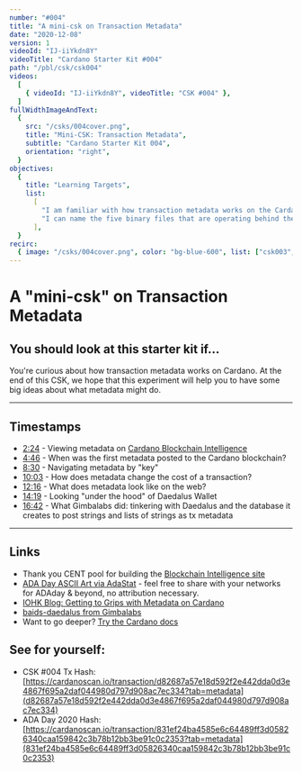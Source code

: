 ```yaml
---
number: "#004"
title: "A mini-csk on Transaction Metadata"
date: "2020-12-08"
version: 1
videoId: "IJ-iiYkdn8Y"
videoTitle: "Cardano Starter Kit #004"
path: "/pbl/csk/csk004"
videos:
  [
    { videoId: "IJ-iiYkdn8Y", videoTitle: "CSK #004" },
  ]
fullWidthImageAndText:
  {
    src: "/csks/004cover.png",
    title: "Mini-CSK: Transaction Metadata",
    subtitle: "Cardano Starter Kit 004",
    orientation: "right",
  }
objectives:
  {
    title: "Learning Targets",
    list:
      [
        "I am familiar with how transaction metadata works on the Cardano blockchain.",
        "I can name the five binary files that are operating behind the Daedalus wallet interface."
      ],
  }
recirc:
  { image: "/csks/004cover.png", color: "bg-blue-600", list: ["csk003", "csk005", "csk006"] }
---
```


# A "mini-csk" on Transaction Metadata

## You should look at this starter kit if...

You're curious about how transaction metadata works on Cardano. At the end of this CSK, we hope that this experiment will help you to have some big ideas about what metadata might do.

---

## Timestamps

- [2:24](https://youtu.be/IJ-iiYkdn8Y?t=144) - Viewing metadata on [Cardano Blockchain Intelligence](https://bi.stakepoolcentral.com)
- [4:46](https://youtu.be/IJ-iiYkdn8Y?t=286) - When was the first metadata posted to the Cardano blockchain?
- [8:30](https://youtu.be/IJ-iiYkdn8Y?t=510) - Navigating metadata by "key"
- [10:03](https://youtu.be/IJ-iiYkdn8Y?t=603) - How does metadata change the cost of a transaction?
- [12:16](https://youtu.be/IJ-iiYkdn8Y?t=736) - What does metadata look like on the web?
- [14:19](https://youtu.be/IJ-iiYkdn8Y?t=859) - Looking "under the hood" of Daedalus Wallet
- [16:42](https://youtu.be/IJ-iiYkdn8Y?t=1002) - What Gimbalabs did: tinkering with Daedalus and the database it creates to post strings and lists of strings as tx metadata

---

## Links

- Thank you CENT pool for building the [Blockchain Intelligence site](https://bi.stakepoolcentral.com)
- [ADA Day ASCII Art via AdaStat](https://adastat.net/transactions/831ef24ba4585e6c64489ff3d05826340caa159842c3b78b12bb3be91c0c2353) - feel free to share with your networks for ADAday & beyond, no attribution necessary.
- [IOHK Blog: Getting to Grips with Metadata on Cardano](https://iohk.io/en/blog/posts/2020/11/03/getting-to-grips-with-metadata-on-cardano/)
- [baids-daedalus from Gimbalabs](https://github.com/GimbaLabs/baids-daedalus)
- Want to go deeper? [Try the Cardano docs](https://docs.cardano.org/projects/cardano-serialization-lib/en/latest/getting-started/generating-keys.html)

## See for yourself:
- CSK #004 Tx Hash: [https://cardanoscan.io/transaction/d82687a57e18d592f2e442dda0d3e4867f695a2daf044980d797d908ac7ec334?tab=metadata](d82687a57e18d592f2e442dda0d3e4867f695a2daf044980d797d908ac7ec334)
- ADA Day 2020 Hash: [https://cardanoscan.io/transaction/831ef24ba4585e6c64489ff3d05826340caa159842c3b78b12bb3be91c0c2353?tab=metadata](831ef24ba4585e6c64489ff3d05826340caa159842c3b78b12bb3be91c0c2353)